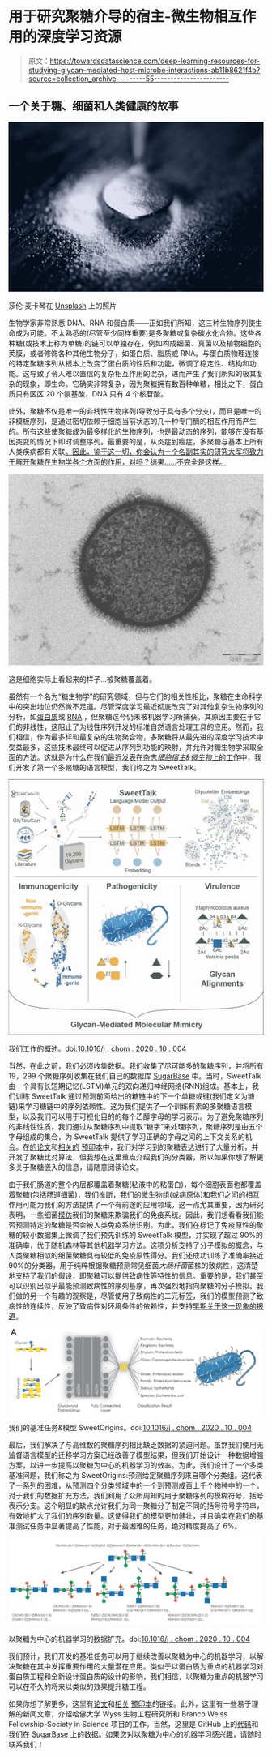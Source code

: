 # 用于研究聚糖介导的宿主-微生物相互作用的深度学习资源

> 原文：<https://towardsdatascience.com/deep-learning-resources-for-studying-glycan-mediated-host-microbe-interactions-ab11b8621f4b?source=collection_archive---------55----------------------->

## 一个关于糖、细菌和人类健康的故事

![](img/567c5e47c125ca12b9434bd55ef84560.png)

莎伦·麦卡琴在 [Unsplash](https://unsplash.com/s/photos/sugar?utm_source=unsplash&utm_medium=referral&utm_content=creditCopyText) 上的照片

生物学家非常熟悉 DNA、RNA 和蛋白质——正如我们所知，这三种生物序列使生命成为可能。不太熟悉的(尽管至少同样重要)是多聚糖或复杂碳水化合物。这些各种糖(或技术上称为单糖)的链可以单独存在，例如构成细菌、真菌以及植物细胞的荚膜，或者修饰各种其他生物分子，如蛋白质、脂质或 RNA。与蛋白质物理连接的特定聚糖序列从根本上改变了蛋白质的性质和功能，微调了稳定性、结构和功能。这导致了令人难以置信的复杂相互作用的混杂，进而产生了我们所知的极其复杂的现象，即生命。它确实非常复杂，因为聚糖拥有数百种单糖，相比之下，蛋白质只有区区 20 个氨基酸，DNA 只有 4 个核苷酸。

此外，聚糖不仅是唯一的非线性生物序列(导致分子具有多个分支)，而且是唯一的非模板序列，是通过密切依赖于细胞当前状态的几十种专门酶的相互作用而产生的。所有这些使聚糖成为最多样化的生物序列，也是最动态的序列，能够在没有基因突变的情况下即时调整序列。最重要的是，从炎症到癌症，多聚糖与基本上所有人类疾病都有关联[。因此，鉴于这一切，你会认为一个名副其实的研究大军将致力于解开聚糖在生物学各个方面的作用，对吗？结果……不完全是这样。](https://www.nature.com/articles/nrd1751)

![](img/aecb0a295c7f2670cb752d1b394e891f.png)

这是细胞实际上看起来的样子…被聚糖覆盖着。

虽然有一个名为“糖生物学”的研究领域，但与它们的相关性相比，聚糖在生命科学中的突出地位仍然微不足道。尽管深度学习最近彻底改变了对其他复杂生物序列的分析，如[蛋白质](https://www.biorxiv.org/content/10.1101/2020.03.07.982272v2)或 [RNA](https://www.nature.com/articles/s41467-020-18676-2) ，但聚糖迄今仍未被机器学习所捕获。其原因主要在于它们的非线性，这阻止了为线性序列开发的标准自然语言处理工具的应用。然而，我们相信，作为最多样和最复杂的生物聚合物，多聚糖将从最先进的深度学习技术中受益最多，这些技术最终可以促进从序列到功能的映射，并允许对糖生物学采取全面的方法。这就是为什么在我们[最近发表在杂志*细胞宿主&微生物*上的工作](https://www.sciencedirect.com/science/article/pii/S193131282030562X)中，我们开发了第一个多聚糖的语言模型，我们称之为 SweetTalk。

![](img/d2c691bb3831e5bce1aefd4ba928cf4f.png)

我们工作的概述。doi:[10.1016/j . chom . 2020 . 10 . 004](https://doi.org/10.1016/j.chom.2020.10.004)

当然，在此之前，我们必须收集数据。我们收集了尽可能多的聚糖序列，并将所有 19，299 个聚糖序列收集在我们自己的数据库 [SugarBase](https://webapps.wyss.harvard.edu/sugarbase/) 中。当时，SweetTalk 由一个具有长短期记忆(LSTM)单元的双向递归神经网络(RNN)组成。基本上，我们训练 SweetTalk 通过预测前面给出的糖链中的下一个单糖或键(我们定义为糖链)来学习糖链中的序列依赖性。这为我们提供了一个训练有素的多聚糖语言模型，以及我们可以用于可视化目的的每个乙醇字母的学习表示。为了避免聚糖序列的非线性性质，我们通过从聚糖序列中提取“糖字”来处理序列，聚糖序列是由五个字母组成的集合，为 SweetTalk 提供了学习正确的字母之间的上下文关系的机会。在[的论文](https://www.sciencedirect.com/science/article/pii/S193131282030562X)和[相关的](https://www.biorxiv.org/content/10.1101/2020.01.10.902114v1) [预印本](https://www.biorxiv.org/content/10.1101/2020.04.08.031948v1?rss=1)中，我们对学习到的聚糖表达进行了大量分析，并开发了聚糖比对算法，但我想在这里重点介绍我们的分类器，所以如果你想了解更多关于聚糖嵌入的信息，请随意阅读论文。

由于我们肠道的整个内层都覆盖着聚糖(粘液中的粘蛋白)，每个细胞表面也都覆盖着聚糖(包括肠道细菌)，我们推断，我们的微生物组(或病原体)和我们之间的相互作用可能为我们的方法提供了一个有前途的应用领域。这一点尤其重要，因为研究表明，一些细菌[模仿](https://europepmc.org/article/NBK/nbk453034)我们的聚糖来欺骗我们的免疫系统。因此，我们想看看我们能否预测特定的聚糖是否会被人类免疫系统识别。为此，我们在标记了免疫原性的聚糖的较小数据集上微调了我们预先训练的 SweetTalk 模型，并实现了超过 90%的准确率，优于随机森林等其他机器学习方法。这项分析支持了分子模拟的概念，与人类聚糖相似的细菌聚糖具有较低的免疫原性得分。我们还成功训练了准确率接近 90%的分类器，用于纯粹根据聚糖预测常见细菌*大肠杆菌*菌株的致病性，这清楚地支持了我们的假设，即聚糖可以提供致病性等特性的信息。重要的是，我们甚至可以识别出似乎最能预测致病性的序列基序，再次强烈地指向聚糖的分子模拟。我们做的另一个有趣的观察是，尽管使用了致病性的二元标签，我们的模型预测了致病性的连续性，反映了致病性对环境条件的依赖性，并支持[早期关于这一现象的报道](https://msphere.asm.org/content/2/1/e00015-17.short)。

![](img/42386cc3091806bf4647da041e3f03ae.png)

我们的基准任务&模型 SweetOrigins。doi:[10.1016/j . chom . 2020 . 10 . 004](https://doi.org/10.1016/j.chom.2020.10.004)

最后，我们解决了与高维数的聚糖序列相比缺乏数据的紧迫问题。虽然我们使用无监督语言模型的迁移学习方案已经改善了模型结果，但我们开始设计一种数据增强方案，以进一步提高以聚糖为中心的机器学习的效率。为此，我们设计了一个多类基准问题，我们称之为 SweetOrigins:预测给定聚糖序列来自哪个分类组。这代表了一系列的困难，从预测四个分类领域中的一个到预测成百上千个物种中的一个。对于我们的数据扩充方法，我们利用了众所周知的用于聚糖序列的模糊符号，括号表示分支。这个明显的缺点允许我们为同一聚糖分子制定不同的括号符号字符串，有效地扩大了我们的序列数量。这使得我们的模型更加健壮，并且确实在我们的基准测试任务中显著提高了性能，对于最困难的任务，绝对精度提高了 6%。

![](img/0ddf2e726537c913fd81485e48d34a84.png)

以聚糖为中心的机器学习的数据扩充。doi:[10.1016/j . chom . 2020 . 10 . 004](https://doi.org/10.1016/j.chom.2020.10.004)

我们预计，我们开发的基准任务可以用于继续改善以聚糖为中心的机器学习，以解决聚糖在其中发挥重要作用的大量潜在应用。类似于以蛋白质为重点的机器学习对蛋白质工程和全新设计蛋白质的设计的影响，我们相信，以聚糖为重点的机器学习可以在不久的将来以类似的效果提升糖工程。

如果你想了解更多，这里有[论文](https://www.sciencedirect.com/science/article/pii/S193131282030562X)和[相关](https://www.biorxiv.org/content/10.1101/2020.01.10.902114v1) [预印本](https://www.biorxiv.org/content/10.1101/2020.04.08.031948v1?rss=1)的链接。此外，这里有一些易于理解的新闻文章，介绍哈佛大学 Wyss 生物工程研究所和 Branco Weiss Fellowship-Society in Science 项目的工作。当然，这里是 GitHub 上的[代码](https://github.com/midas-wyss/sweetorigins)和我们在 [SugarBase](https://webapps.wyss.harvard.edu/sugarbase/) 上的数据。如果您对以聚糖为中心的机器学习感兴趣，请随时联系我们！